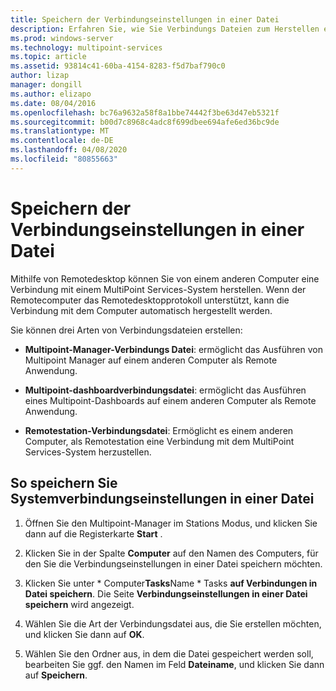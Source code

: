 ```yaml
---
title: Speichern der Verbindungseinstellungen in einer Datei
description: Erfahren Sie, wie Sie Verbindungs Dateien zum Herstellen einer Verbindung von einem Computer zu einem anderen in Multipoint Services erstellen.
ms.prod: windows-server
ms.technology: multipoint-services
ms.topic: article
ms.assetid: 93814c41-60ba-4154-8283-f5d7baf790c0
author: lizap
manager: dongill
ms.author: elizapo
ms.date: 08/04/2016
ms.openlocfilehash: bc76a9632a58f8a1bbe74442f3be63d47eb5321f
ms.sourcegitcommit: b00d7c8968c4adc8f699dbee694afe6ed36bc9de
ms.translationtype: MT
ms.contentlocale: de-DE
ms.lasthandoff: 04/08/2020
ms.locfileid: "80855663"
---
```

# <a name="save-connection-settings-to-file"></a>Speichern der Verbindungseinstellungen in einer Datei
Mithilfe von Remotedesktop können Sie von einem anderen Computer eine Verbindung mit einem MultiPoint Services-System herstellen. Wenn der Remotecomputer das Remotedesktopprotokoll unterstützt, kann die Verbindung mit dem Computer automatisch hergestellt werden.  
  
Sie können drei Arten von Verbindungsdateien erstellen:  
  
- **Multipoint-Manager-Verbindungs Datei**: ermöglicht das Ausführen von Multipoint Manager auf einem anderen Computer als Remote Anwendung.  
  
- **Multipoint-dashboardverbindungsdatei**: ermöglicht das Ausführen eines Multipoint-Dashboards auf einem anderen Computer als Remote Anwendung.  
  
- **Remotestation-Verbindungsdatei**: Ermöglicht es einem anderen Computer, als Remotestation eine Verbindung mit dem MultiPoint Services-System herzustellen.  
  
## <a name="to-save-system-connection-settings-to-a-file"></a>So speichern Sie Systemverbindungseinstellungen in einer Datei  
  
1.  Öffnen Sie den Multipoint-Manager im Stations Modus, und klicken Sie dann auf die Registerkarte **Start** .  
  
2.  Klicken Sie in der Spalte **Computer** auf den Namen des Computers, für den Sie die Verbindungseinstellungen in einer Datei speichern möchten.  
  
3.  Klicken Sie unter * Computer**Tasks**Name * Tasks **auf Verbindungen in Datei speichern**. Die Seite **Verbindungseinstellungen in einer Datei speichern** wird angezeigt.  
  
4.  Wählen Sie die Art der Verbindungsdatei aus, die Sie erstellen möchten, und klicken Sie dann auf **OK**.  
  
5.  Wählen Sie den Ordner aus, in dem die Datei gespeichert werden soll, bearbeiten Sie ggf. den Namen im Feld **Dateiname**, und klicken Sie dann auf **Speichern**.
